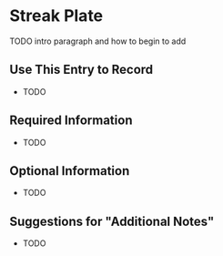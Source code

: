 # Streak Plate

TODO intro paragraph and how to begin to add

## Use This Entry to Record

- TODO

## Required Information

- TODO

## Optional Information

- TODO

## Suggestions for "Additional Notes"

- TODO